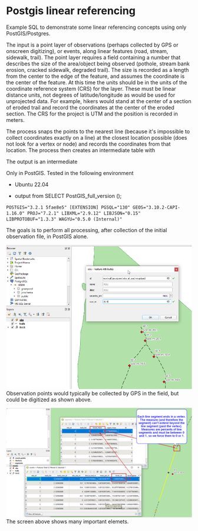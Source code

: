 # Postgis linear referencing

Example SQL to demonstrate some linear referencing concepts using only PostGIS/Postgres.

The input is a point layer of observations (perhaps collected by GPS or onscreen digitizing), or events, along linear features (road, stream, sidewalk, trail). The point layer requires a field containing a number that describes the size of the area/object being observed (pothole, stream bank erosion, cracked sidewalk, degraded trail). The size is recorded as a length from the center to the edge of the feature, and assumes the coordinate is the center of the feature. At this time the units should be in the units of the coordinate reference system (CRS) for the layer. These must be linear distance units, not degrees of latitude/longitude as would be used for unprojected data. For example, hikers would stand at the center of a section of eroded trail and record the coordinates at the center of the eroded section. The CRS for the project is UTM and the position is recorded in meters.

The process snaps the points to the nearest line (because it's impossible to collect coordinates exactly on a line) at the closest location possible (does not look for a vertex or node) and records the coordinates from that location. The process then creates an intermediate table with 

The output is an intermediate 

Only in PostGIS. Tested in the following environment
 * Ubuntu 22.04
 
 * output from SELECT PostGIS_full_version ();

```
POSTGIS="3.2.1 5fae8e5" [EXTENSION] PGSQL="130" GEOS="3.10.2-CAPI-1.16.0" PROJ="7.2.1" LIBXML="2.9.12" LIBJSON="0.15" LIBPROTOBUF="1.3.3" WAGYU="0.5.0 (Internal)"
```
The goals is to perform all processing, after collection of the initial observation file, in PostGIS alone.

![Observation Points](/static/obs_points.png)
 Observation points would typically be collected by GPS in the field, but could be digitized as shown above.

![Outputs and negative fixes](static/negative_meas_fix.png)
The screen above shows many important elemets. 
